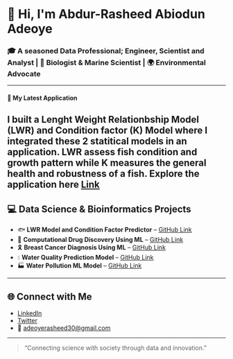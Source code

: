 
# 👋 Hi, I'm Abdur-Rasheed Abiodun Adeoye

### 🎓 A seasoned Data Professional; Engineer, Scientist and Analyst | 🧠 Biologist & Marine Scientist | 🌍 Environmental Advocate

---

#### 🔬 My Latest Application
I built a Lenght Weight Relationbship Model (LWR) and Condition factor (K) Model where I integrated these 2 statitical models in an application.
LWR assess fish condition and growth pattern while K measures the general health and robustness of a fish.
Explore the application here [Link](https://fish-growth-pattern.streamlit.app/#length-weight-relationship-lwr)
---

## 💻 Data Science & Bioinformatics Projects
- 🐟 **LWR Model and Condition Factor Predictor** – [GitHub Link](#)  
- 💊 **Computational Drug Discovery Using ML** – [GitHub Link](#)  
- 🎗️ **Breast Cancer Diagnosis Using ML** – [GitHub Link](#)  
- 💧 **Water Quality Prediction Model** – [GitHub Link](#)  
- 🏭 **Water Pollution ML Model** – [GitHub Link](#)  

---

## 🌐 Connect with Me
- [LinkedIn](https://www.linkedin.com/in/yourprofile)  
- [Twitter](https://twitter.com/yourhandle)  
- 📧 adeoyerasheed30@gmail.com

---

> “Connecting science with society through data and innovation.”
